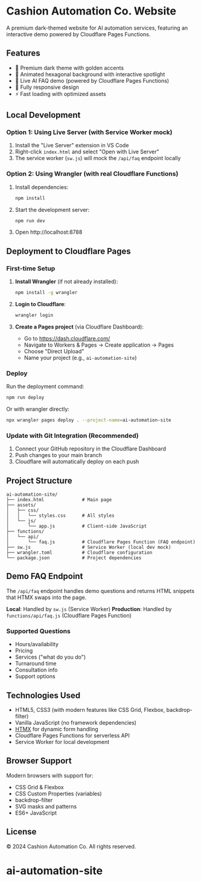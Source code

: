 # Cashion Automation Co. Website

A premium dark-themed website for AI automation services, featuring an interactive demo powered by Cloudflare Pages Functions.

## Features

- 🎨 Premium dark theme with golden accents
- 🔷 Animated hexagonal background with interactive spotlight
- 🤖 Live AI FAQ demo (powered by Cloudflare Pages Functions)
- 📱 Fully responsive design
- ⚡ Fast loading with optimized assets

## Local Development

### Option 1: Using Live Server (with Service Worker mock)

1. Install the "Live Server" extension in VS Code
2. Right-click `index.html` and select "Open with Live Server"
3. The service worker (`sw.js`) will mock the `/api/faq` endpoint locally

### Option 2: Using Wrangler (with real Cloudflare Functions)

1. Install dependencies:
   ```bash
   npm install
   ```

2. Start the development server:
   ```bash
   npm run dev
   ```

3. Open http://localhost:8788

## Deployment to Cloudflare Pages

### First-time Setup

1. **Install Wrangler** (if not already installed):
   ```bash
   npm install -g wrangler
   ```

2. **Login to Cloudflare**:
   ```bash
   wrangler login
   ```

3. **Create a Pages project** (via Cloudflare Dashboard):
   - Go to https://dash.cloudflare.com/
   - Navigate to Workers & Pages → Create application → Pages
   - Choose "Direct Upload"
   - Name your project (e.g., `ai-automation-site`)

### Deploy

Run the deployment command:

```bash
npm run deploy
```

Or with wrangler directly:

```bash
npx wrangler pages deploy . --project-name=ai-automation-site
```

### Update with Git Integration (Recommended)

1. Connect your GitHub repository in the Cloudflare Dashboard
2. Push changes to your main branch
3. Cloudflare will automatically deploy on each push

## Project Structure

```
ai-automation-site/
├── index.html              # Main page
├── assets/
│   ├── css/
│   │   └── styles.css      # All styles
│   └── js/
│       └── app.js          # Client-side JavaScript
├── functions/
│   └── api/
│       └── faq.js          # Cloudflare Pages Function (FAQ endpoint)
├── sw.js                   # Service Worker (local dev mock)
├── wrangler.toml           # Cloudflare configuration
└── package.json            # Project dependencies

```

## Demo FAQ Endpoint

The `/api/faq` endpoint handles demo questions and returns HTML snippets that HTMX swaps into the page.

**Local**: Handled by `sw.js` (Service Worker)
**Production**: Handled by `functions/api/faq.js` (Cloudflare Pages Function)

### Supported Questions

- Hours/availability
- Pricing
- Services ("what do you do")
- Turnaround time
- Consultation info
- Support options

## Technologies Used

- HTML5, CSS3 (with modern features like CSS Grid, Flexbox, backdrop-filter)
- Vanilla JavaScript (no framework dependencies)
- [HTMX](https://htmx.org/) for dynamic form handling
- Cloudflare Pages Functions for serverless API
- Service Worker for local development

## Browser Support

Modern browsers with support for:
- CSS Grid & Flexbox
- CSS Custom Properties (variables)
- backdrop-filter
- SVG masks and patterns
- ES6+ JavaScript

## License

© 2024 Cashion Automation Co. All rights reserved.
# ai-automation-site
